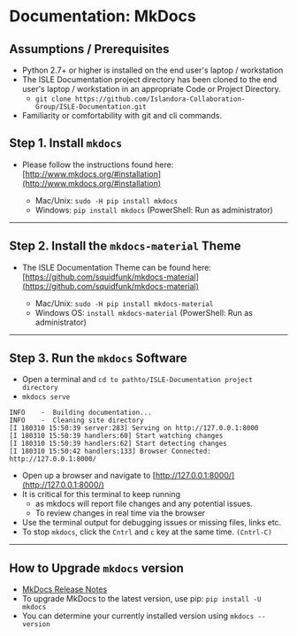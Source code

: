 # Documentation: MkDocs

## Assumptions / Prerequisites

* Python 2.7+ or higher is installed on the end user's laptop / workstation
* The ISLE Documentation project directory has been cloned to the end user's laptop / workstation in an appropriate Code or Project Directory.
   * `git clone https://github.com/Islandora-Collaboration-Group/ISLE-Documentation.git`
* Familiarity or comfortability with git and cli commands.

## Step 1. Install `mkdocs`

* Please follow the instructions found here: [http://www.mkdocs.org/#installation](http://www.mkdocs.org/#installation)

	* Mac/Unix: `sudo -H pip install mkdocs`
	* Windows: `pip install mkdocs` (PowerShell: Run as administrator)

---

## Step 2. Install the `mkdocs-material` Theme

* The ISLE Documentation Theme can be found here: [https://github.com/squidfunk/mkdocs-material](https://github.com/squidfunk/mkdocs-material)

	* Mac/Unix: `sudo -H pip install mkdocs-material`
	* Windows OS: `install mkdocs-material` (PowerShell: Run as administrator)

---

## Step 3. Run the `mkdocs` Software

* Open a terminal and `cd to pathto/ISLE-Documentation project directory`
* `mkdocs serve`
```
INFO    -  Building documentation...
INFO    -  Cleaning site directory
[I 180310 15:50:39 server:283] Serving on http://127.0.0.1:8000
[I 180310 15:50:39 handlers:60] Start watching changes
[I 180310 15:50:39 handlers:62] Start detecting changes
[I 180310 15:50:42 handlers:133] Browser Connected: http://127.0.0.1:8000/
```

* Open up a browser and navigate to [http://127.0.0.1:8000/](http://127.0.0.1:8000/)
* It is critical for this terminal to keep running
    * as mkdocs will report file changes and any potential issues.
    * To review changes in real time via the browser
* Use the terminal output for debugging issues or missing files, links etc.
* To stop `mkdocs`, click the `Cntrl` and `c` key at the same time. `(Cntrl-C)`

---

## How to Upgrade `mkdocs` version

* [MkDocs Release Notes](https://www.mkdocs.org/about/release-notes/#release-notes)
* To upgrade MkDocs to the latest version, use pip:
  `pip install -U mkdocs`
* You can determine your currently installed version using
  `mkdocs --version`
